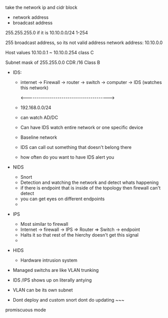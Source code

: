 take the network ip and cidr block
- network address
- broadcast address

255.255.255.0
if it is 10.10.0.0/24
1-254

255 broadcast address, so its not valid address
network address: 10.10.0.0

Host values 10.10.0.1 ~ 10.10.0.254 class C

Subnet mask of 255.255.0.0 CDR /16 Class B

- IDS:
    - internet -> Firewall -> router -> switch -> computer
                                               -> IDS (watches this network)

        <---------------------------------------->

    - 192.168.0.0/24 
    - can watch AD/DC 
    - Can have IDS watch entire network or one specific device
    - Baseline network
    - IDS can call out something that doesn't belong there
    - how often do you want to have IDS alert you

- NIDS
    - Snort
    - Detection and watching the network and detect whats happening
    - if there is endpoint that is inside of the topology then firewall can't detect 
    - you can get eyes on different endpoints 
    - 
- IPS
    - Most similar to firewall
    - Internet -> firewall -> IPS => Router => Switch -> endpoint
    - Halts it so that rest of the hierchy doesn't get this signal
    - 
- HIDS
    - Hardware intrusion system
- Managed switchs are like VLAN trunking
- IDS /IPS shows up on literally antying
- VLAN can be its own subnet

- Dont deploy and custom snort
dont do updating ~~~

promiscuous mode


